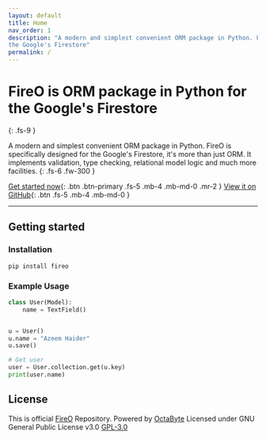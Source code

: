 ```yaml
---
layout: default
title: Home
nav_order: 1
description: "A modern and simplest convenient ORM package in Python. FireO is specifically designed for 
the Google's Firestore"
permalink: /
---
```


# FireO is ORM package in Python for the Google's Firestore
{: .fs-9 }

A modern and simplest convenient ORM package in Python. FireO is specifically designed for the Google's Firestore, it's more than just ORM. It implements validation, type checking, relational model logic and much more facilities. 
{: .fs-6 .fw-300 }

[Get started now](#getting-started){: .btn .btn-primary .fs-5 .mb-4 .mb-md-0 .mr-2 } [View it on GitHub](https://github.com/pmarsceill/just-the-docs){: .btn .fs-5 .mb-4 .mb-md-0 }

---

## Getting started

### Installation

```shell
pip install fireo
```

### Example Usage

```python
class User(Model):
    name = TextField()


u = User()
u.name = "Azeem Haider"
u.save()

# Get user
user = User.collection.get(u.key)
print(user.name)
```

## License

This is official [FireO](https://github.com/octabytes/FireO) Repository. Powered by [OctaByte](https://octabyte.io)
Licensed under GNU General Public License v3.0 [GPL-3.0](https://github.com/octabytes/FireO/blob/master/LICENSE)